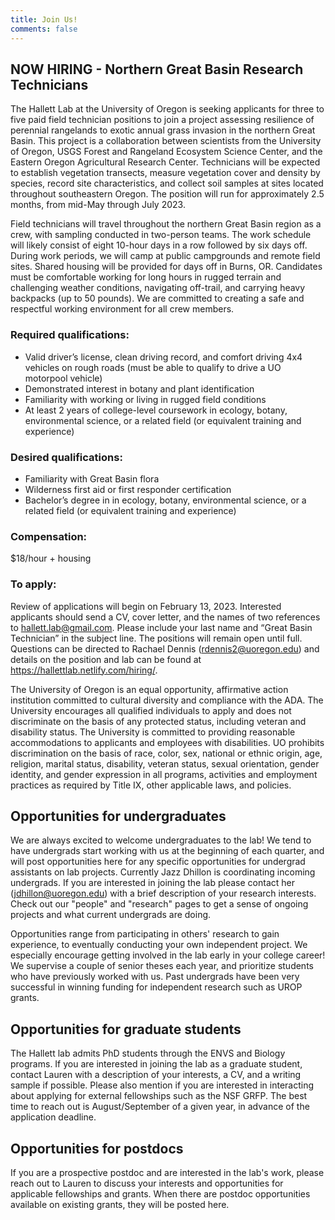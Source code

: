 ```yaml
---
title: Join Us!
comments: false
---
```


## NOW HIRING - Northern Great Basin Research Technicians

The Hallett Lab at the University of Oregon is seeking applicants for three to five paid field technician positions to join a project assessing resilience of perennial rangelands to exotic annual grass invasion in the northern Great Basin. This project is a collaboration between scientists from the University of Oregon, USGS Forest and Rangeland Ecosystem Science Center, and the Eastern Oregon Agricultural Research Center. Technicians will be expected to establish vegetation transects, measure vegetation cover and density by species, record site characteristics, and collect soil samples at sites located throughout southeastern Oregon. The position will run for approximately 2.5 months, from mid-May through July 2023.

Field technicians will travel throughout the northern Great Basin region as a crew, with sampling conducted in two-person teams. The work schedule will likely consist of eight 10-hour days in a row followed by six days off. During work periods, we will camp at public campgrounds and remote field sites. Shared housing will be provided for days off in Burns, OR. Candidates must be comfortable working for long hours in rugged terrain and challenging weather conditions, navigating off-trail, and carrying heavy backpacks (up to 50 pounds). We are committed to creating a safe and respectful working environment for all crew members. 

### Required qualifications:
- Valid driver’s license, clean driving record, and comfort driving 4x4 vehicles on rough roads (must be able to qualify to drive a UO motorpool vehicle)
- Demonstrated interest in botany and plant identification
- Familiarity with working or living in rugged field conditions
- At least 2 years of college-level coursework in ecology, botany, environmental science, or a related field (or equivalent training and experience)

### Desired qualifications:
- Familiarity with Great Basin flora
- Wilderness first aid or first responder certification
- Bachelor’s degree in in ecology, botany, environmental science, or a related field (or equivalent training and experience)

### Compensation:  
$18/hour + housing

### To apply:
Review of applications will begin on February 13, 2023. Interested applicants should send a CV, cover letter, and the names of two references to hallett.lab@gmail.com. Please include your last name and “Great Basin Technician” in the subject line. The positions will remain open until full. Questions can be directed to Rachael Dennis (rdennis2@uoregon.edu) and details on the position and lab can be found at https://hallettlab.netlify.com/hiring/.

The University of Oregon is an equal opportunity, affirmative action institution committed to cultural diversity and compliance with the ADA. The University encourages all qualified individuals to apply and does not discriminate on the basis of any protected status, including veteran and disability status. The University is committed to providing reasonable accommodations to applicants and employees with disabilities. UO prohibits discrimination on the basis of race, color, sex, national or ethnic origin, age, religion, marital status, disability, veteran status, sexual orientation, gender identity, and gender expression in all programs, activities and employment practices as required by Title IX, other applicable laws, and policies.


## Opportunities for undergraduates
We are always excited to welcome undergraduates to the lab! We tend to have undergrads start working with us at the beginning of each quarter, and will post opportunities here for any specific opportunities for undergrad assistants on lab projects. Currently Jazz Dhillon is coordinating incoming undergrads. If you are interested in joining the lab please contact her (jdhillon@uoregon.edu) with a brief description of your research interests. Check out our "people" and "research" pages to get a sense of ongoing projects and what current undergrads are doing.

Opportunities range from participating in others' research to gain experience, to eventually conducting your own independent project. We especially encourage getting involved in the lab early in your college career! We supervise a couple of senior theses each year, and prioritize students who have previously worked with us. Past undergrads have been very successful in winning funding for independent research such as UROP grants.


## Opportunities for graduate students
The Hallett lab admits PhD students through the ENVS and Biology programs. If you are interested in joining the lab as a graduate student, contact Lauren with a description of your interests, a CV, and a writing sample if possible. Please also mention if you are interested in interacting about applying for external fellowships such as the NSF GRFP. The best time to reach out is August/September of a given year, in advance of the application deadline. 


## Opportunities for postdocs
If you are a prospective postdoc and are interested in the lab's work, please reach out to Lauren to discuss your interests and opportunities for applicable fellowships and grants.
When there are postdoc opportunities available on existing grants, they will be posted here.


